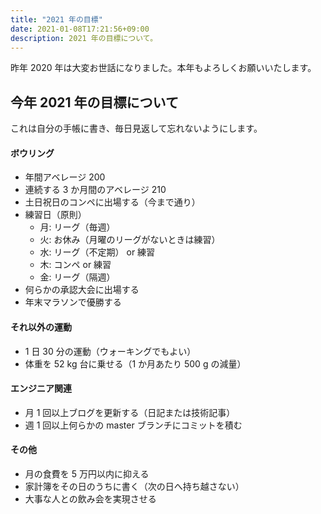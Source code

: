 ```yaml
---
title: "2021 年の目標"
date: 2021-01-08T17:21:56+09:00
description: 2021 年の目標について。
---
```


昨年 2020 年は大変お世話になりました。本年もよろしくお願いいたします。

## 今年 2021 年の目標について

これは自分の手帳に書き、毎日見返して忘れないようにします。

#### ボウリング

- 年間アベレージ 200
- 連続する 3 か月間のアベレージ 210
- 土日祝日のコンペに出場する（今まで通り）
- 練習日（原則）
  - 月: リーグ（毎週）
  - 火: お休み（月曜のリーグがないときは練習）
  - 水: リーグ（不定期） or 練習
  - 木: コンペ or 練習
  - 金: リーグ（隔週）
- 何らかの承認大会に出場する
- 年末マラソンで優勝する

#### それ以外の運動

- 1 日 30 分の運動（ウォーキングでもよい）
- 体重を 52 kg 台に乗せる（1 か月あたり 500 g の減量）

#### エンジニア関連

- 月 1 回以上ブログを更新する（日記または技術記事）
- 週 1 回以上何らかの master ブランチにコミットを積む

#### その他

- 月の食費を 5 万円以内に抑える
- 家計簿をその日のうちに書く（次の日へ持ち越さない）
- 大事な人との飲み会を実現させる
